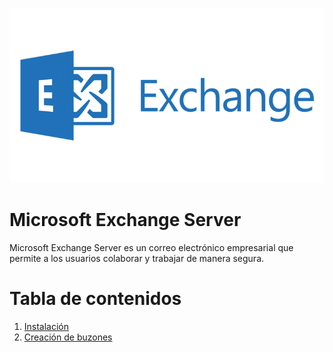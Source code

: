 ![](./images/exchange-server.png)

# Microsoft Exchange Server

Microsoft Exchange Server es un correo electrónico empresarial que permite a los usuarios colaborar y trabajar de manera segura.

# Tabla de contenidos
1. [Instalación](instalacion.md)
2. [Creación de buzones](creacion-buzones.md)
